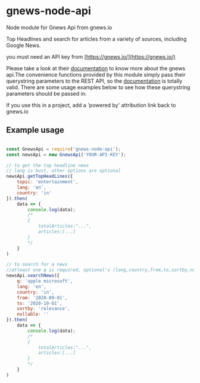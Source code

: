 # gnews-node-api
Node module for Gnews Api from gnews.io

Top Headlines and search for articles from a variety of sources, including Google News.

you must need an API key from [https://gnews.io/](https://gnews.io/)

Please take a look at their [documentation](https://gnews.io/docs/v4#introduction) to know more about the gnews api.The convenience functions provided by this module
simply pass their querystring parameters to the REST API, so the [documentation](https://gnews.io/docs/v4#introduction)
is totally valid. There are some usage examples below to see how these querystring parameters should be passed in.

If you use this in a project, add a 'powered by' attribution link back to gnews.io

## Example usage

```js

const GnewsApi = require('gnews-node-api');
const newsApi = new GnewsApi('YOUR-API-KEY');

// to get the top headline news
// lang is must, other options are optional
newsApi.getTopHeadLines({
    topic: 'entertainment',
    lang: 'en',
    country: 'in'
}).then(
    data => {
        console.log(data);
        /*
        {
            totalArticles:"...",
            articles:[...]
        }
        */
    }
)

// to search for a news
//atleast one q is required, optional's (lang,country,from,to,sortby,nullable)
newsApi.searchNews({
    q: 'apple microsoft',
    lang: 'en',
    country: 'in',
    from: '2020-09-01',
    to: '2020-10-01',
    sortby: 'relevance',
    nullable: ''
}).then(
    data => {
        console.log(data);
        /*
        {
            totalArticles:"...",
            articles:[...]
        }
        */
    }
)
```
 
